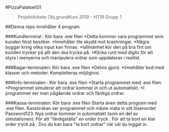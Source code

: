 #PizzaPalatsetG1

> ProjektArbete Obj.grundKurs 2019 - HT19 Grupp 1

##Denna repo innehåller 4 program

  ###Kundterminal : Kör bara .exe filen
  *Detta kommer vara programmet som kunden först besöker. 
  *Innehåller lite skydd mot krashningar. 
  *Några buggar kring olika input kan finnas. 
  *Iallmänhet kör den på bra fint om kunden trycker på allt den ska trycka på. 
  *Klicka runt med digits för att styra i menyerna och manipulera ordrar som uppdateras i realtid.
  
  ###Bagar-terminalen: Kör bara .exe filen
  *Delvis gjord. 
  *Innehåller kod med klasser och metoder. Kompletteras möjligtvis.
  
  ###Info-terminalen : Kör bara .exe filen
  *Starta programmet med .exe filen. 
  *Programmet simulerar att ordrar kommer in och ut automatiskt. 
  *I programmet ser man pågående ordrar och färdiga ordrar.

  ###Kassa-terminalen: Kör bara .exe filen
  Starta även detta program med .exe filen. Kassörskan ser programmet och måste mata in sitt lösenordet Password123. Nya ordrar kommer in automatiskt (som en del av simulationen). För att "färdigställa" en order tryck <Enter>. För att ta bort en klar order tryck på <Space>. Dvs du kan bara "ta bort ordrar" när väl du loggat in.

